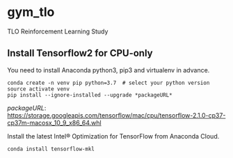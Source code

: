 # gym_tlo
TLO Reinforcement Learning Study

## Install Tensorflow2 for CPU-only
You need to install Anaconda python3, pip3 and virtualenv in advance.

    conda create -n venv pip python=3.7  # select your python version
    source activate venv
    pip install --ignore-installed --upgrade *packageURL*
    
*packageURL*: https://storage.googleapis.com/tensorflow/mac/cpu/tensorflow-2.1.0-cp37-cp37m-macosx_10_9_x86_64.whl

Install the latest Intel® Optimization for TensorFlow from Anaconda Cloud.

    conda install tensorflow-mkl